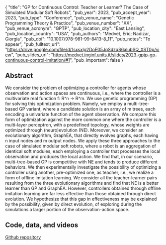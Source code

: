 {
  "title": "GP for Continuous Control: Teacher or Learner? The Case of Simulated Modular Soft Robots",
  "pub_year": 2023,
  "pub_accept_year": 2023,
  "pub_type": "Conference",
  "pub_venue_name": "Genetic Programming Theory & Practice",
  "pub_venue_number": "XX",
  "pub_venue_acronym": "GPTP",
  "pub_location_city": "East Lansing",
  "pub_location_country": "USA",
  "pub_authors": "Medvet, Eric; Nadizar, Giorgia",
  "pub_doi": "10.1007/978-981-99-8413-8_11",
  "pub_notes": "To appear",
  "pub_fulltext_url": "https://drive.google.com/file/d/1sxsxIg2DoE05JqSdzqS6alubSQ_XST0p/view",
  "pub_slides_url": "https://medvet.inginf.units.it/slides/2023-gptp-gp-continuous-control-imitation/#1",
  "pub_important": false
}

## Abstract
We consider the problem of optimizing a controller for agents whose observation and action spaces are continuous, i.e., where the controller is a multivariate real function f: R^n → R^m. We use genetic programming (GP) for solving this optimization problem. Namely, we employ a multi-tree-based GP variant, where a candidate solution is an array of m trees, each encoding a univariate function of the agent observation. We compare this form of optimization against the more common one where the controller is a multi-layer perceptron, with a predefined topology, whose weights are optimized through (neuro)evolution (NE). Moreover, we consider an evolutionary algorithm, GraphEA, that directly evolves graphs, each having n input nodes and m output nodes. We apply these three approaches to the case of simulated modular soft robots, where a robot is an aggregation of identical soft modules, each employing a controller that processes the local observation and produces the local action. We find that, in our scenario, multi-tree-based GP is competitive with NE and tends to produce different behaviors. We then experimentally investigate the possibility of optimizing a controller using another, pre-optimized one, as teacher, i.e., we realize a form of offline imitation learning. We consider all the teacher-learner pairs resulting from the three evolutionary algorithms and find that NE is a better learner than GP and GraphEA. However, controllers obtained through offline imitation learning are far less effective than those obtained through direct evolution. We hypothesize that this gap in effectiveness may be explained by the possibility, given by direct evolution, of exploring during the simulations a larger portion of the observation-action space.

## Code, data, and videos
[Github repository](https://github.com/ericmedvet/2023-GPForContinuousControlAndLearning)